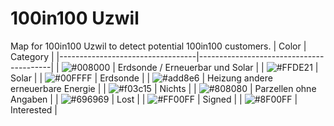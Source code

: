 # 100in100 Uzwil
Map for 100in100 Uzwil to detect potential 100in100 customers. 
| Color                            | Category                                |
|----------------------------------|-----------------------------------------|
| ![#008000](https://placehold.co/15x15/008000/008000.png)      | Erdsonde / Erneuerbar und Solar          |
| ![#FFDE21](https://placehold.co/15x15/FFDE21/FFDE21.png)     | Solar                                   |
| ![#00FFFF](https://placehold.co/15x15/00FFFF/00FFFF.png)      | Erdsonde                                |
| ![#add8e6](https://placehold.co/15x15/add8e6/add8e6.png) | Heizung andere erneuerbare Energie       |
| ![#f03c15](https://placehold.co/15x15/f03c15/f03c15.png)       | Nichts                                  |
| ![#808080](https://placehold.co/15x15/808080/808080.png)       | Parzellen ohne Angaben                   |
| ![#696969](https://placehold.co/15x15/696969/696969.png)  | Lost                                    |
| ![#FF00FF](https://placehold.co/15x15/FF00FF/FF00FF.png)     | Signed                                  |
| ![#8F00FF](https://placehold.co/15x15/8F00FF/8F00FF.png)      | Interested                              |

